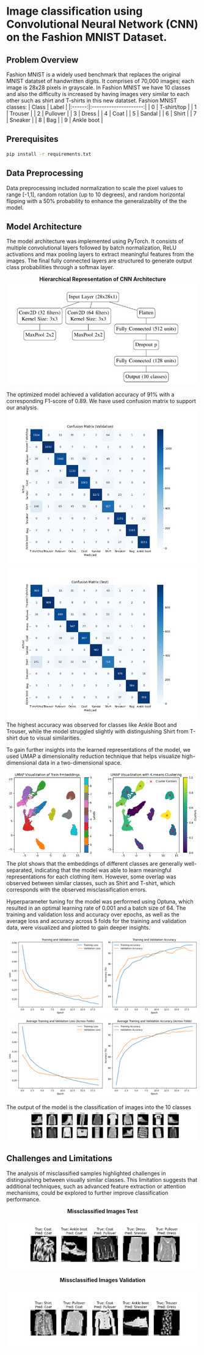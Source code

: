# Image classification using Convolutional Neural Network (CNN) on the Fashion MNIST Dataset.

## Problem Overview
Fashion MNIST is a widely used benchmark that replaces the original MNIST datatset of handwritten digits. It comprises of 70,000 images; each image is 28x28 pixels in grayscale. 
In Fashion MNIST we have 10 classes and also the difficulty is increased by having images very similar to each other such as shirt and T-shirts in this new datatset. 
Fashion MNIST classes:
| Class | Label |
|:------:|:---------------------:|
| 0 | T-shirt/top |
| 1 | Trouser |
| 2 | Pullover |
| 3 | Dress |
| 4 | Coat |
| 5 | Sandal |
| 6 | Shirt |
| 7 | Sneaker |
| 8 | Bag |
| 9 | Ankle boot |

## Prerequisites
```bash
pip install -r requirements.txt
```
## Data Preprocessing 
Data preprocessing included normalization to scale the pixel values to range [-1,1], random rotation (up to 10 degrees), and random horizontal flipping with a 50% probability to enhance the generalizablity of the the model. 

## Model Architecture
The model architecture was implemented using PyTorch. It consists of multiple convolutional layers followed by batch normalization, ReLU activations and max pooling layers to extract meaningful features from the images. The final fully connected layers are structured to generate output class probabilities through a softmax layer. <br>

<div align="center">
  <b>Hierarchical Representation of CNN Architecture</b>
</div> 

<div align="center">
    <img src="https://github.com/JD-Radadiya/ECEN_758_Project_Group_17/blob/main/output_images/Hierarchical%20Representation%20of%20CNN%20Architecture.png" alt="Hierarchical Representation of CNN Architecture">
</div>

The optimized model achieved a validation accuracy of 91% with a corresponding F1-score of 0.89. We have used confusion matrix to support our analysis. 
![Confusion Matrix Validation](https://github.com/JD-Radadiya/ECEN_758_Project_Group_17/blob/main/output_images/confusion_matrix_Validation.png)
![Confusion Matrix Test](https://github.com/JD-Radadiya/ECEN_758_Project_Group_17/blob/main/output_images/confusion_matrix_Test.png)
The highest accuracy was observed for classes like Ankle Boot and Trouser, while the model struggled slightly with distinguishing Shirt from T-shirt due to visual similarities.

To gain further insights into the learned representations of the model, we used UMAP a dimensionality reduction technique that helps visualize high-dimensional data in a two-dimensional space.

![UMAP Visualization](https://github.com/JD-Radadiya/ECEN_758_Project_Group_17/blob/main/output_images/Embedding%20Clusters.png)
The plot shows that the embeddings of different classes are generally well-separated, indicating that the model was able to learn meaningful representations for each clothing item. However, some overlap was observed between similar classes, such as Shirt and T-shirt, which corresponds with the observed misclassification errors.

Hyperparameter tuning for the model was performed using Optuna, which resulted in an optimal learning rate of 0.001 and a batch size of 64. The training and validation loss and accuracy over epochs, as well as the average loss and accuracy across 5 folds for the training and validation data, were visualized and plotted to gain deeper insights.

![Loss Accuracy Plot](https://github.com/JD-Radadiya/ECEN_758_Project_Group_17/blob/main/output_images/loss_accuracy_plot.png)
![Loss Accuracy Plot across 5 folds](https://github.com/JD-Radadiya/ECEN_758_Project_Group_17/blob/main/output_images/average_loss_accuracy_plot_across_5_folds.png)

The output of the model is the classification of images into the 10 classes 
![Output Image](https://github.com/JD-Radadiya/ECEN_758_Project_Group_17/blob/main/output_images/output_image.png)


## Challenges and Limitations
The analysis of misclassified samples highlighted challenges in distinguishing between visually similar classes. This limitation suggests that additional techniques, such as advanced feature extraction or attention mechanisms, could be explored to further improve classification performance.<br>

<div align="center">
  <b>Missclassified Images Test</b>
</div> 

![Missclassified Images Test](https://github.com/JD-Radadiya/ECEN_758_Project_Group_17/blob/main/output_images/misclassified_images_Test.png)

<div align="center">
  <b>Missclassified Images Validation</b>
</div> 

![Missclassified Images Validation](https://github.com/JD-Radadiya/ECEN_758_Project_Group_17/blob/main/output_images/misclassified_images_Validation.png)
